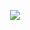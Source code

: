 <a target="_blank" href="https://www.youtube.com/watch?v=YSuHrTfcikU">
  <p align="center">
    <img src="https://i.imgur.com/CjT8UZx.png" />
  </p>
</a>
